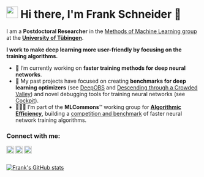 # <img src="https://raw.githubusercontent.com/MartinHeinz/MartinHeinz/master/wave.gif" width="30px"> Hi there, I'm Frank Schneider 👋

I am a **Postdoctoral Researcher** in the [Methods of Machine Learning group](https://uni-tuebingen.de/en/fakultaeten/mathematisch-naturwissenschaftliche-fakultaet/fachbereiche/informatik/lehrstuehle/methods-of-machine-learning/start/) at the [**University of Tübingen**](https://uni-tuebingen.de/en/).

**I work to make deep learning more user-friendly by focusing on the training algorithms.**

- 🚀 I’m currently working on **faster training methods for deep neural networks**.
- 🥇 My past projects have focused on creating **benchmarks for deep learning optimizers** (see [DeepOBS](https://arxiv.org/abs/1903.05499) and [Descending through a Crowded Valley](https://arxiv.org/abs/2007.01547)) and novel debugging tools for training neural networks (see [Cockpit](https://arxiv.org/abs/2102.06604)).
- 🧑‍🤝‍🧑 I’m part of the **MLCommons**™ working group for [**Algorithmic Efficiency**](https://mlcommons.org/en/groups/research-algorithms/), building a [competition and benchmark](https://github.com/mlcommons/algorithmic-efficiency) of faster neural network training algorithms.

### Connect with me:

<a href="https://twitter.com/frankstefansch1">
  <img align="left" alt="Frank's Twitter" width="20px" src="https://simpleicons.now.sh/x/495f7e" />
</a>
<a href="https://fsschneider.github.io">
  <img align="left" alt="Frank's Website" width="20px" src="https://simpleicons.now.sh/googlechrome/495f7e" />
</a>
<a href="https://linkedin.com/in/frankstefanschneider">
  <img align="left" alt="Frank's LinkedIn" width="20px" src="https://upload.wikimedia.org/wikipedia/commons/thumb/c/ca/LinkedIn_logo_initials.png/600px-LinkedIn_logo_initials.png" />
</a>

</br>
</br>

[![Frank's GitHub stats](https://github-readme-stats.vercel.app/api?username=fsschneider&count_private=true&show_icons=true&)](https://github.com/fsschneider)
